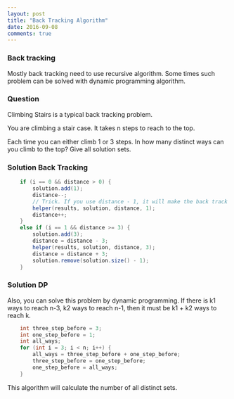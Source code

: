```yaml
---
layout: post
title: "Back Tracking Algorithm"
date: 2016-09-08
comments: true
---
```


### Back tracking
Mostly back tracking need to use recursive algorithm. Some times such problem 
can be solved with dynamic programming algorithm.

### Question
Climbing Stairs is a typical back tracking problem. 

You are climbing a stair case. It takes n steps to reach to the top.

Each time you can either climb 1 or 3 steps. In how many distinct ways can you climb to the top? Give all solution sets.

### Solution Back Tracking
```java
	if (i == 0 && distance > 0) {
		solution.add(1);
		distance--;
		// Trick. If you use distance - 1, it will make the back track fail, because one set is not removed.
		helper(results, solution, distance, 1);
		distance++; 
	} 
	else if (i == 1 && distance >= 3) {
		solution.add(3); 
		distance = distance - 3; 
		helper(results, solution, distance, 3); 
		distance = distance + 3; 
		solution.remove(solution.size() - 1); 
	}
```

### Solution DP
Also, you can solve this problem by dynamic programming. If there is k1 ways to reach n-3, k2 ways to reach n-1, then it must be k1 + k2 ways to reach k.

```java
	int three_step_before = 3;
	int one_step_before = 1;
	int all_ways;
	for (int i = 3; i < n; i++) {
	    all_ways = three_step_before + one_step_before;
	    three_step_before = one_step_before;
	    one_step_before = all_ways;
	}
```

This algorithm will calculate the number of all distinct sets.
